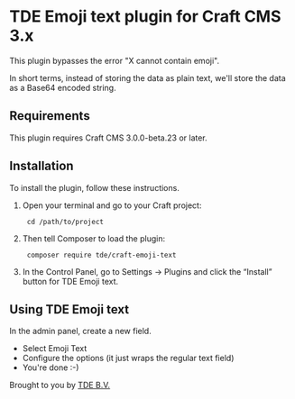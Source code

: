 # TDE Emoji text plugin for Craft CMS 3.x

This plugin bypasses the error "X cannot contain emoji". 

In short terms, instead of storing the data as plain text, we'll store the data as a Base64 encoded string.

## Requirements

This plugin requires Craft CMS 3.0.0-beta.23 or later.

## Installation

To install the plugin, follow these instructions.

1. Open your terminal and go to your Craft project:

        cd /path/to/project

2. Then tell Composer to load the plugin:

        composer require tde/craft-emoji-text

3. In the Control Panel, go to Settings → Plugins and click the “Install” button for TDE Emoji text.

## Using TDE Emoji text

In the admin panel, create a new field.
 - Select Emoji Text
 - Configure the options (it just wraps the regular text field)
 - You're done :-)
 
Brought to you by [TDE B.V.](https://www.tde.nl/en/)
